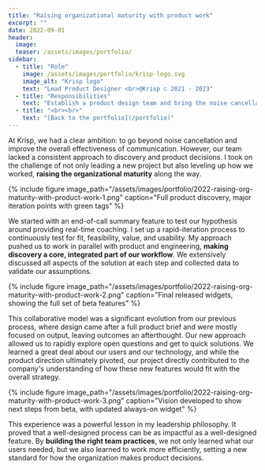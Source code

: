 ```yaml
---
title: "Raising organizational maturity with product work"
excerpt: ""
date: 2022-09-01
header:
  image:
  teaser: /assets/images/portfolio/
sidebar:
  - title: "Role"
    image: /assets/images/portfolio/krisp-logo.svg
    image_alt: "Krisp logo"
    text: "Lead Product Designer <br>@Krisp ⊂ 2021 - 2023"
  - title: "Responsibilities"
    text: "Establish a product design team and bring the noise cancellation app to the next level"
  - title: "<br><br>" 
    text: "[Back to the portfolio](/portfolio)"
---
```


At Krisp, we had a clear ambition: to go beyond noise cancellation and improve the overall effectiveness of communication. However, our team lacked a consistent approach to discovery and product decisions. I took on the challenge of not only leading a new project but also leveling up how we worked, **raising the organizational maturity** along the way.

{% include figure image_path="/assets/images/portfolio/2022-raising-org-maturity-with-product-work-1.png" caption="Full product discovery, major iteration points with green tags" %}

We started with an end-of-call summary feature to test our hypothesis around providing real-time coaching. I set up a rapid-iteration process to continuously test for fit, feasibility, value, and usability. My approach pushed us to work in parallel with product and engineering, **making discovery a core, integrated part of our workflow**. We extensively discussed all aspects of the solution at each step and collected data to validate our assumptions.

{% include figure image_path="/assets/images/portfolio/2022-raising-org-maturity-with-product-work-2.png" caption="Final released widgets, showing the full set of beta features" %}

This collaborative model was a significant evolution from our previous process, where design came after a full product brief and were mostly focused on output, leaving outcomes an afterthought. Our new approach allowed us to rapidly explore open questions and get to quick solutions. We learned a great deal about our users and our technology, and while the product direction ultimately pivoted, our project directly contributed to the company's understanding of how these new features would fit with the overall strategy.

{% include figure image_path="/assets/images/portfolio/2022-raising-org-maturity-with-product-work-3.png" caption="Vision developed to show next steps from beta, with updated always-on widget" %}

This experience was a powerful lesson in my leadership philosophy. It proved that a well-designed process can be as impactful as a well-designed feature. By **building the right team practices**, we not only learned what our users needed, but we also learned to work more efficiently, setting a new standard for how the organization makes product decisions.